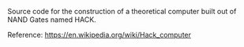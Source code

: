 Source code for the construction of a theoretical computer built out of NAND Gates named HACK.

Reference: https://en.wikipedia.org/wiki/Hack_computer